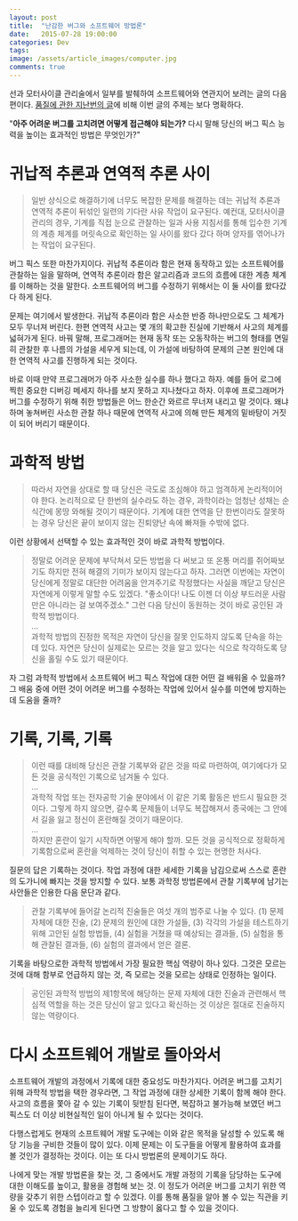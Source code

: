 ```yaml
---
layout: post
title:  "난감한 버그와 소프트웨어 방법론"
date:   2015-07-28 19:00:00
categories: Dev
tags: 
image: /assets/article_images/computer.jpg
comments: true
---
```

선과 모터사이클 관리술에서 일부를 발췌하여 소프트웨어와 연관지어 보려는 글의 다음 편이다. [품질에 관한 지난번의 글](/dev/2015/07/22/how_to_choose_for_quality_and_insight.html)에 비해 이번 글의 주제는 보다 명확하다.

"**아주 어려운 버그를 고치려면 어떻게 접근해야 되는가?** 다시 말해 당신의 버그 픽스 능력을 높이는 효과적인 방법은 무엇인가?"

# 귀납적 추론과 연역적 추론 사이
> 일반 상식으로 해결하기에 너무도 복잡한 문제를 해결하는 데는 귀납적 추론과 연역적 추론이 뒤섞인 일련의 기다란 사유 작업이 요구된다. 예컨대, 모터사이클 관리의 경우, 기계를 직접 눈으로 관찰하는 일과 사용 지침서를 통해 입수한 기계의 계층 체계를 머릿속으로 확인하는 일 사이를 왔다 갔다 하며 양자를 엮어나가는 작업이 요구된다.

버그 픽스 또한 마찬가지이다. 귀납적 추론이라 함은 현재 동작하고 있는 소프트웨어를 관찰하는 일을 말하며, 연역적 추론이라 함은 알고리즘과 코드의 흐름에 대한 계층 체계를 이해하는 것을 말한다. 소프트웨어의 버그를 수정하기 위해서는 이 둘 사이를 왔다갔다 하게 된다.

문제는 여기에서 발생한다. 귀납적 추론이라 함은 사소한 반증 하나만으로도 그 체계가 모두 무너져 버린다. 한편 연역적 사고는 몇 개의 확고한 진실에 기반해서 사고의 체계를 넓혀가게 된다. 바꿔 말해, 프로그래머는 현재 동작 또는 오동작하는 버그의 형태를 면밀히 관찰한 후 나름의 가설을 세우게 되는데, 이 가설에 바탕하여 문제의 근본 원인에 대한 연역적 사고를 진행하게 되는 것이다.

바로 이때 만약 프로그래머가 아주 사소한 실수를 하나 했다고 하자. 예를 들어 로그에 찍힌 중요한 디버깅 메세지 하나를 보지 못하고 지나쳤다고 하자. 이후에 프로그래머가 버그를 수정하기 위해 취한 방법들은 어느 한순간 와르르 무너져 내리고 말 것이다. 왜냐하며 놓쳐버린 사소한 관찰 하나 때문에 연역적 사고에 의해 만든 체계의 밑바탕이 거짓이 되어 버리기 때문이다.

# 과학적 방법
> 따라서 자연을 상대로 할 때 당신은 극도로 조심해야 하고 엄격하게 논리적이어야 한다. 논리적으로 단 한번의 실수라도 하는 경우, 과학이라는 엄청난 성채는 순식간에 몽땅 와해될 것이기 때문이다. 기계에 대한 연역을 단 한번이라도 잘못하는 경우 당신은 끝이 보이지 않는 진퇴양난 속에 빠져들 수밖에 없다.

이런 상황에서 선택할 수 있는 효과적인 것이 바로 과학적 방법이다.

> 정말로 어려운 문제에 부닥쳐서 모든 방법을 다 써보고 또 온통 머리를 쥐어짜보기도 하지만 전혀 해결의 기미가 보이지 않는다고 하자. 그러면 이번에는 자연이 당신에게 정말로 대단한 어려움을 안겨주기로 작정했다는 사실을 깨닫고 당신은 자연에게 이렇게 말할 수도 있겠다. "좋소이다! 나도 이젠 더 이상 부드러운 사람만은 아니라는 걸 보여주겠소." 그런 다음 당신이 동원하는 것이 바로 공인된 과학적 방법이다.   
> ...   
> 과학적 방법의 진정한 목적은 자연이 당신을 잘못 인도하지 않도록 단속을 하는 데 있다. 자연은 당신이 실제로는 모르는 것을 알고 있다는 식으로 착각하도록 당신을 홀릴 수도 있기 때문이다. 

자 그럼 과학적 방법에서 소프트웨어 버그 픽스 작업에 대한 어떤 걸 배워올 수 있을까? 그 배움 중에 어떤 것이 어려운 버그를 수정하는 작업에 있어서 실수를 미연에 방지하는 데 도움을 줄까?

# 기록, 기록, 기록
> 이런 때를 대비해 당신은 관찰 기록부와 같은 것을 따로 마련하여, 여기에다가 모든 것을 공식적인 기록으로 남겨둘 수 있다.   
> ...   
> 과학적 작업 또는 전자공학 기술 분야에서 이 같은 기록 활동은 반드시 필요한 것이다. 그렇게 하지 않으면, 갈수록 문제들이 너무도 복잡해져서 종국에는 그 안에서 길을 잃고 정신이 혼란해질 것이기 때문이다.   
> ...   
> 하지만 혼란이 일기 시작하면 어떻게 해야 할까. 모든 것을 공식적으로 정확하게 기록함으로써 혼란을 억제하는 것이 당신이 취할 수 있는 현명한 처사다.

질문의 답은 기록하는 것이다. 작업 과정에 대한 세세한 기록을 남김으로써 스스로 혼란의 도가니에 빠지는 것을 방지할 수 있다. 보통 과학정 방법론에서 관찰 기록부에 남기는 사안들은 인용한 다음 문단과 같다.

> 관찰 기록부에 들어갈 논리적 진술들은 여섯 개의 범주로 나눌 수 있다. (1) 문제 자체에 대한 진술, (2) 문제의 원인에 대한 가설들, (3) 각각의 가설을 테스트하기 위해 고안된 실험 방법들, (4) 실험을 거쳤을 때 예상되는 결과들, (5) 실험을 통해 관찰된 결과들, (6) 실험의 결과에서 얻은 결론.

기록을 바탕으로한 과학적 방법에서 가장 필요한 핵심 역량이 하나 있다. 그것은 모르는 것에 대해 함부로 언급하지 않는 것, 즉 모르는 것을 모르는 상태로 인정하는 일이다.

> 공인된 과학적 방법의 제1항목에 해당하는 문제 자체에 대한 진술과 관련해서 핵심적 역할을 하는 것은 당신이 알고 있다고 확신하는 것 이상은 절대로 진술하지 않는 역량이다.

# 다시 소프트웨어 개발로 돌아와서
소프트웨어 개발의 과정에서 기록에 대한 중요성도 마찬가지다. 어려운 버그를 고치기 위해 과학적 방법을 택한 경우라면, 그 작업 과정에 대한 상세한 기록이 함께 해야 한다. 사고의 흐름을 쫓아 갈 수 있는 기록이 뒷받침 된다면, 복잡하고 불가능해 보였던 버그 픽스도 더 이상 비현실적인 일이 아니게 될 수 있다는 것이다.

다행스럽게도 현재의 소프트웨어 개발 도구에는 이와 같은 목적을 달성할 수 있도록 해당 기능을 구비한 것들이 많이 있다. 이제 문제는 이 도구들을 어떻게 활용하여 효과를 볼 것인가 결정하는 것이다. 이는 또 다시 방법론의 문제이기도 하다.

나에게 맞는 개발 방법론을 찾는 것, 그 중에서도 개발 과정의 기록을 담당하는 도구에 대한 이해도를 높이고, 활용을 경험해 보는 것. 이 정도가 어려운 버그를 고치기 위한 역량을 갖추기 위한 스텝이라고 할 수 있겠다. 이를 통해 품질을 알아 볼 수 있는 직관을 키울 수 있도록 경험을 늘리게 된다면 그 방향이 옳다고 할 수 있을 것이다.
